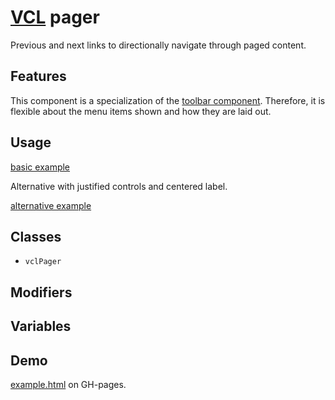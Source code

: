 # [VCL](https://github.com/vcl/doc) pager

Previous and next links to directionally navigate through paged content.

## Features

This component is a specialization of the
[toolbar component](https://github.com/vcl/toolbar).
Therefore, it is flexible about the menu items shown and how
they are laid out.

## Usage

[basic example](/demo/example-basic.html)

Alternative with justified controls and centered label.

[alternative example](/demo/example-alternative.html)

## Classes

- `vclPager`

## Modifiers

## Variables

## Demo

[example.html](/demo/example.html) on GH-pages.
